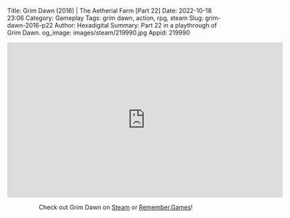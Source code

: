 Title: Grim Dawn (2016) | The Aetherial Farm [Part 22]
Date: 2022-10-18 23:06
Category: Gameplay
Tags: grim dawn, action, rpg, steam
Slug: grim-dawn-2016-p22
Author: Hexadigital
Summary: Part 22 in a playthrough of Grim Dawn.
og_image: images/steam/219990.jpg
Appid: 219990

<center><iframe src="https://www.youtube.com/embed/ZoGQZLWcxsM?feature=oembed" allow="accelerometer; autoplay; encrypted-media; gyroscope; picture-in-picture" width="640" height="360" frameborder="0"></iframe>

Check out Grim Dawn on [Steam](https://store.steampowered.com/app/219990/?curator_clanid=34633900) or [Remember.Games](https://remember.games/game/178/)!</center>